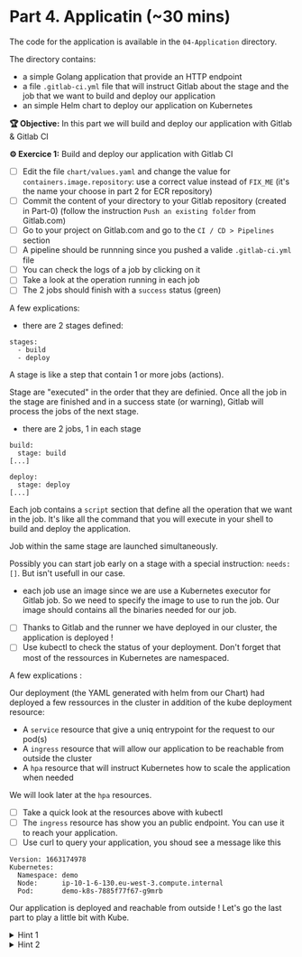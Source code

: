 # Part 4. Applicatin (~30 mins)

The code for the application is available in the `04-Application` directory.

The directory contains:

- a simple Golang application that provide an HTTP endpoint
- a file `.gitlab-ci.yml` file that will instruct Gitlab about the stage and the job that we want to build and deploy our application
- an simple Helm chart to deploy our application on Kubernetes

**🏆 Objective:**  In this part we will build and deploy our application with Gitlab & Gitlab CI

**⚙️ Exercice 1:** Build and deploy our application with Gitlab CI

- [ ] Edit the file `chart/values.yaml` and change the value for `containers.image.repository`: use a correct value instead of `FIX_ME` (it's the name your choose in part 2 for ECR repository)
- [ ] Commit the content of your directory to your Gitlab repository (created in Part-0) (follow the instruction `Push an existing folder` from Gitlab.com)
- [ ] Go to your project on Gitlab.com and go to the `CI / CD > Pipelines` section
- [ ] A pipeline should be runnning since you pushed a valide `.gitlab-ci.yml` file
- [ ] You can check the logs of a job by clicking on it
- [ ] Take a look at the operation running in each job
- [ ] The 2 jobs should finish with a `success` status (green)

A few explications:

- there are 2 stages defined:

```
stages:
  - build
  - deploy
```

A stage is like a step that contain 1 or more jobs (actions).

Stage are "executed" in the order that they are definied. Once all the job in the stage are finished and in a success state (or warning), Gitlab will process the jobs of the next stage.

- there are 2 jobs, 1 in each stage

```
build:
  stage: build
[...]

deploy:
  stage: deploy
[...]
```

Each job contains a `script` section that define all the operation that we want in the job. It's like all the command that you will execute in your shell to build and deploy the application.

Job within the same stage are launched simultaneously.

Possibly you can start job early on a stage with a special instruction: `needs: []`. But isn't usefull in our case.

- each job use an image since we are use a Kubernetes executor for Gitlab job. So we need to specify the image to use to run the job. Our image should contains all the binaries needed for our job.

- [ ] Thanks to Gitlab and the runner we have deployed in our cluster, the application is deployed !
- [ ] Use kubectl to check the status of your deployment. Don't forget that most of the ressources in Kubernetes are namespaced.

A few explications :

Our deployment (the YAML generated with helm from our Chart) had deployed a few ressources in the cluster in addition of the kube deployment resource:
 
- A `service` resource that give a uniq entrypoint for the request to our pod(s)
- A `ingress` resource that will allow our application to be reachable from outside the cluster
- A `hpa` resource that will instruct Kubernetes how to scale the application when needed

We will look later at the `hpa` resources.

- [ ] Take a quick look at the resources above with kubectl
- [ ] The `ingress` resource has show you an public endpoint. You can use it to reach your application.
- [ ] Use curl to query your application, you shoud see a message like this

```
Version: 1663174978
Kubernetes:
  Namespace: demo
  Node:      ip-10-1-6-130.eu-west-3.compute.internal
  Pod:       demo-k8s-7885f77f67-g9mrb
```

Our application is deployed and reachable from outside ! Let's go the last part to play a little bit with Kube.

<details>
<summary>Hint 1</summary>
Get the status of your deployment:

```
kubectl get pod -n demo
```
</details>

<details>
<summary>Hint 2</summary>
Get `service`, `ingress` and `hpa` resource status:

```
kubectl get service -n demo
kubectl describe service demo-k8s -n demo
kubectl get ingress -n demo
kubectl get hpa -n demo
```
</details>